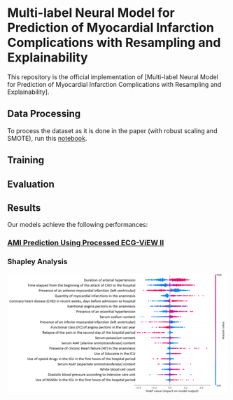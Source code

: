# Multi-label Neural Model for Prediction of Myocardial Infarction Complications with Resampling and Explainability
This repository is the official implementation of [Multi-label Neural Model for Prediction of Myocardial Infarction Complications with Resampling and Explainability]. 

## Data Processing
To process the dataset as it is done in the paper (with robust scaling and SMOTE), run this [notebook](https://github.com/lujainibrahim/ecg-view-machine-learning/blob/master/data%20processing/data_processing.ipynb).

## Training


## Evaluation


## Results
Our models achieve the following performances:

### [AMI Prediction Using Processed ECG-ViEW II](https://drive.google.com/drive/folders/1-WcMjYm-jhuvE1vDpW76HkYW-xrOuPQ6?usp=sharing)

### Shapley Analysis 
<p align="center">
<img src="Results/LethalOutcomeShap.png" width="500">
</p>
